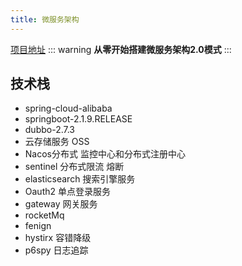 ```yaml
---
title: 微服务架构
---
```

[项目地址](https://gitee.com/Memorydoc/vue-blog-backend.git)
::: warning
**从零开始搭建微服务架构2.0模式**
:::
## 技术栈 
* spring-cloud-alibaba
* springboot-2.1.9.RELEASE
* dubbo-2.7.3
* 云存储服务 OSS
* Nacos分布式 监控中心和分布式注册中心
* sentinel 分布式限流 熔断
* elasticsearch 搜索引擎服务
* Oauth2 单点登录服务
* gateway 网关服务
* rocketMq
* fenign 
* hystirx 容错降级
* p6spy 日志追踪


